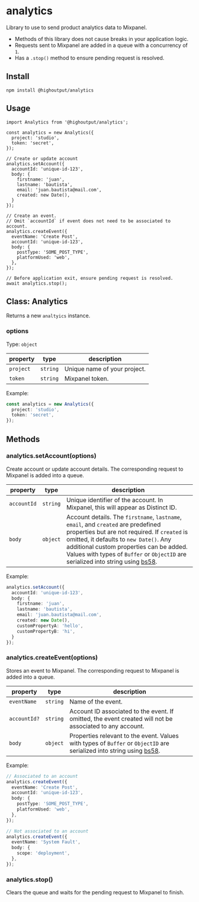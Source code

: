 # analytics
Library to use to send product analytics data to Mixpanel.

  - Methods of this library does not cause breaks in your application logic.
  - Requests sent to Mixpanel are added in a queue with a concurrency of `1`.
  - Has a `.stop()` method to ensure pending request is resolved.

## Install
```
npm install @highoutput/analytics
```

## Usage
```
import Analytics from '@highoutput/analytics';

const analytics = new Analytics({
  project: 'studio',
  token: 'secret',
});

// Create or update account
analytics.setAccount({
  accountId: 'unique-id-123',
  body: {
    firstname: 'juan',
    lastname: 'bautista',
    email: 'juan.bautista@mail.com',
    created: new Date(),
  }
});

// Create an event.
// Omit `accountId` if event does not need to be associated to account.
analytics.createEvent({
  eventName: 'Create Post',
  accountId: 'unique-id-123',
  body: {
    postType: 'SOME_POST_TYPE',
    platformUsed: 'web',
  },
});

// Before application exit, ensure pending request is resolved.
await analytics.stop();
```

## Class: Analytics
Returns a new `analtyics` instance.

### options
Type: `object`

| property | type | description |
| --- | --- | --- |
| `project` | `string` | Unique name of your project. |
| `token` | `string` | Mixpanel token. |

Example:
```typescript
const analytics = new Analytics({
  project: 'studio',
  token: 'secret',
});
```

## Methods

### analytics.setAccount(options)
Create account or update account details. The corresponding request to Mixpanel is added into a queue.

| property | type | description |
| --- | --- | --- |
| `accountId` | `string` | Unique identifier of the account. In Mixpanel, this will appear as Distinct ID. |
| `body` | `object` | Account details. The `firstname`, `lastname`, `email`, and `created` are predefined properties but are not required. If `created` is omitted, it defaults to `new Date()`. Any additional custom properties can be added. Values with types of `Buffer` or `ObjectID` are serialized into string using [bs58](https://www.npmjs.com/package/bs58).|

Example:
```typescript
analytics.setAccount({
  accountId: 'unique-id-123',
  body: {
    firstname: 'juan',
    lastname: 'bautista',
    email: 'juan.bautista@mail.com',
    created: new Date(),
    customPropertyA: 'hello',
    customPropertyB: 'hi',
  }
});
```

### analytics.createEvent(options)
Stores an event to Mixpanel. The corresponding request to Mixpanel is added into a queue.

| property | type | description |
| --- | --- | --- |
| `eventName` | `string` | Name of the event. |
| `accountId?` | `string` | Account ID associated to the event. If omitted, the event created will not be associated to any account. |
| `body` | `object` | Properties relevant to the event. Values with types of `Buffer` or `ObjectID` are serialized into string using [bs58](https://www.npmjs.com/package/bs58). |

Example:
```typescript
// Associated to an account
analytics.createEvent({
  eventName: 'Create Post',
  accountId: 'unique-id-123',
  body: {
    postType: 'SOME_POST_TYPE',
    platformUsed: 'web',
  },
});

// Not associated to an account
analytics.createEvent({
  eventName: 'System Fault',
  body: {
    scope: 'deployment',
  },
});
```

### analytics.stop()
Clears the queue and waits for the pending request to Mixpanel to finish.
